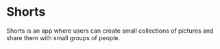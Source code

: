 Shorts
======

Shorts is an app where users can create small collections of pictures and share them with small groups of people. 
